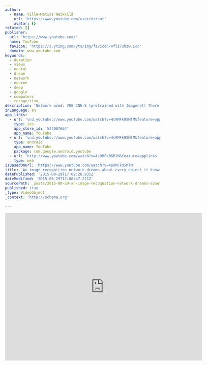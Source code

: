 ```yaml
---
author:
  - name: Ville-Matias Heikkilä
    url: 'https://www.youtube.com/user/viznut'
    avatar: {}
related: []
publisher:
  url: 'https://www.youtube.com/'
  name: YouTube
  favicon: 'https://s.ytimg.com/yts/img/favicon-vflz7uhzw.ico'
  domain: www.youtube.com
keywords:
  - duration
  - views
  - neural
  - dream
  - network
  - neuron
  - deep
  - google
  - computers
  - recognition
description: 'Network used: VGG CNN-S (pretrained with Imagenet) There are 1000 output neurons in the network, one for each image recognition category. In this video, the output of each of these neurons is separately amplified using backpropagation (i.e. deep dreaming). The middle line shows the category title of the amplified neuron.'
inLanguage: en
app_links:
  - url: 'vnd.youtube://www.youtube.com/watch?v=4s9MFk0SMlM&feature=applinks'
    type: ios
    app_store_id: '544007664'
    app_name: YouTube
  - url: 'vnd.youtube://www.youtube.com/watch?v=4s9MFk0SMlM&feature=applinks'
    type: android
    app_name: YouTube
    package: com.google.android.youtube
  - url: 'http://www.youtube.com/watch?v=4s9MFk0SMlM&feature=applinks'
    type: web
isBasedOnUrl: 'https://www.youtube.com/watch?v=4s9MFk0SMlM'
title: 'An image recognition network dreams about every object it knows. Part 2/2: non-animals.'
datePublished: '2015-08-29T17:09:28.931Z'
dateModified: '2015-08-29T17:08:47.271Z'
sourcePath: _posts/2015-08-29-an-image-recognition-network-dreams-about-every-object-it-kn.md
published: true
_type: VideoObject
_context: 'http://schema.org'

---
```

<iframe src="https://cdn.embedly.com/widgets/media.html?src=https%3A%2F%2Fwww.youtube.com%2Fembed%2F4s9MFk0SMlM%3Ffeature%3Doembed&amp;url=https%3A%2F%2Fwww.youtube.com%2Fwatch%3Fv%3D4s9MFk0SMlM&amp;image=https%3A%2F%2Fi.ytimg.com%2Fvi%2F4s9MFk0SMlM%2Fhqdefault.jpg&amp;key=b7d04c9b404c499eba89ee7072e1c4f7&amp;type=text%2Fhtml&amp;schema=youtube" width="640" height="480" scrolling="no" frameborder="0" allowfullscreen="allowfullscreen" style=""></iframe>